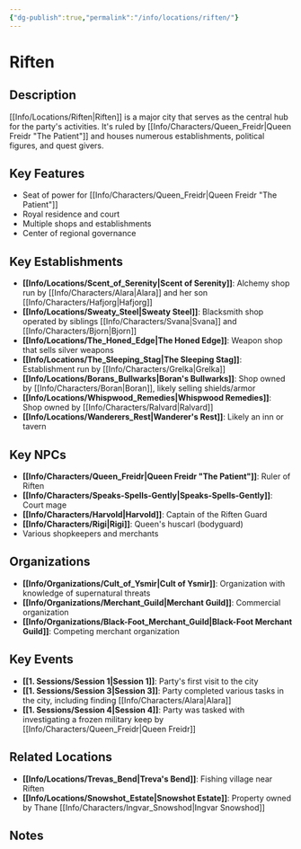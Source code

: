 ```yaml
---
{"dg-publish":true,"permalink":"/info/locations/riften/"}
---
```


# Riften

## Description
[[Info/Locations/Riften\|Riften]] is a major city that serves as the central hub for the party's activities. It's ruled by [[Info/Characters/Queen_Freidr\|Queen Freidr "The Patient"]] and houses numerous establishments, political figures, and quest givers.

## Key Features
- Seat of power for [[Info/Characters/Queen_Freidr\|Queen Freidr "The Patient"]]
- Royal residence and court
- Multiple shops and establishments
- Center of regional governance

## Key Establishments
- **[[Info/Locations/Scent_of_Serenity\|Scent of Serenity]]**: Alchemy shop run by [[Info/Characters/Alara\|Alara]] and her son [[Info/Characters/Hafjorg\|Hafjorg]]
- **[[Info/Locations/Sweaty_Steel\|Sweaty Steel]]**: Blacksmith shop operated by siblings [[Info/Characters/Svana\|Svana]] and [[Info/Characters/Bjorn\|Bjorn]]
- **[[Info/Locations/The_Honed_Edge\|The Honed Edge]]**: Weapon shop that sells silver weapons
- **[[Info/Locations/The_Sleeping_Stag\|The Sleeping Stag]]**: Establishment run by [[Info/Characters/Grelka\|Grelka]]
- **[[Info/Locations/Borans_Bullwarks\|Boran's Bullwarks]]**: Shop owned by [[Info/Characters/Boran\|Boran]], likely selling shields/armor
- **[[Info/Locations/Whispwood_Remedies\|Whispwood Remedies]]**: Shop owned by [[Info/Characters/Ralvard\|Ralvard]]
- **[[Info/Locations/Wanderers_Rest\|Wanderer's Rest]]**: Likely an inn or tavern

## Key NPCs
- **[[Info/Characters/Queen_Freidr\|Queen Freidr "The Patient"]]**: Ruler of Riften
- **[[Info/Characters/Speaks-Spells-Gently\|Speaks-Spells-Gently]]**: Court mage
- **[[Info/Characters/Harvold\|Harvold]]**: Captain of the Riften Guard
- **[[Info/Characters/Rigi\|Rigi]]**: Queen's huscarl (bodyguard)
- Various shopkeepers and merchants

## Organizations
- **[[Info/Organizations/Cult_of_Ysmir\|Cult of Ysmir]]**: Organization with knowledge of supernatural threats
- **[[Info/Organizations/Merchant_Guild\|Merchant Guild]]**: Commercial organization
- **[[Info/Organizations/Black-Foot_Merchant_Guild\|Black-Foot Merchant Guild]]**: Competing merchant organization

## Key Events
- **[[1. Sessions/Session 1\|Session 1]]**: Party's first visit to the city
- **[[1. Sessions/Session 3\|Session 3]]**: Party completed various tasks in the city, including finding [[Info/Characters/Alara\|Alara]]
- **[[1. Sessions/Session 4\|Session 4]]**: Party was tasked with investigating a frozen military keep by [[Info/Characters/Queen_Freidr\|Queen Freidr]]

## Related Locations
- **[[Info/Locations/Trevas_Bend\|Treva's Bend]]**: Fishing village near Riften
- **[[Info/Locations/Snowshot_Estate\|Snowshot Estate]]**: Property owned by Thane [[Info/Characters/Ingvar_Snowshod\|Ingvar Snowshod]]

## Notes
